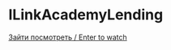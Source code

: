 # ILinkAcademyLending

[Зайти посмотреть / Enter to watch](https://lenarqa.github.io/ILinkAcademyLending/)
